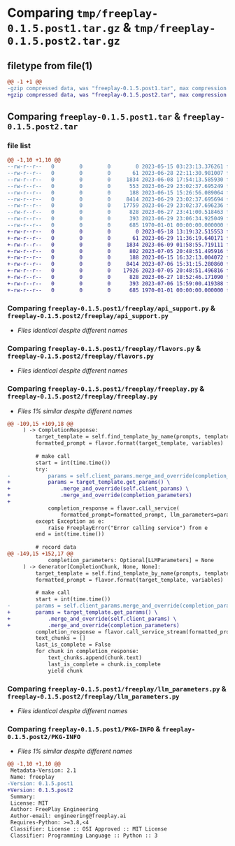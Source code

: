 # Comparing `tmp/freeplay-0.1.5.post1.tar.gz` & `tmp/freeplay-0.1.5.post2.tar.gz`

## filetype from file(1)

```diff
@@ -1 +1 @@
-gzip compressed data, was "freeplay-0.1.5.post1.tar", max compression
+gzip compressed data, was "freeplay-0.1.5.post2.tar", max compression
```

## Comparing `freeplay-0.1.5.post1.tar` & `freeplay-0.1.5.post2.tar`

### file list

```diff
@@ -1,10 +1,10 @@
--rw-r--r--   0        0        0        0 2023-05-15 03:23:13.376261 freeplay-0.1.5.post1/README.md
--rw-r--r--   0        0        0       61 2023-06-28 22:11:30.981007 freeplay-0.1.5.post1/freeplay/__init__.py
--rw-r--r--   0        0        0     1834 2023-06-08 17:54:13.585930 freeplay-0.1.5.post1/freeplay/api_support.py
--rw-r--r--   0        0        0      553 2023-06-29 23:02:37.695249 freeplay-0.1.5.post1/freeplay/completions.py
--rw-r--r--   0        0        0      188 2023-06-15 15:26:56.089064 freeplay-0.1.5.post1/freeplay/errors.py
--rw-r--r--   0        0        0     8414 2023-06-29 23:02:37.695694 freeplay-0.1.5.post1/freeplay/flavors.py
--rw-r--r--   0        0        0    17759 2023-06-29 23:02:37.696236 freeplay-0.1.5.post1/freeplay/freeplay.py
--rw-r--r--   0        0        0      828 2023-06-27 23:41:00.518463 freeplay-0.1.5.post1/freeplay/llm_parameters.py
--rw-r--r--   0        0        0      393 2023-06-29 23:06:34.925049 freeplay-0.1.5.post1/pyproject.toml
--rw-r--r--   0        0        0      685 1970-01-01 00:00:00.000000 freeplay-0.1.5.post1/PKG-INFO
+-rw-r--r--   0        0        0        0 2023-05-18 13:19:32.515553 freeplay-0.1.5.post2/README.md
+-rw-r--r--   0        0        0       61 2023-06-29 11:36:19.640171 freeplay-0.1.5.post2/freeplay/__init__.py
+-rw-r--r--   0        0        0     1834 2023-06-09 01:58:55.719111 freeplay-0.1.5.post2/freeplay/api_support.py
+-rw-r--r--   0        0        0      802 2023-07-05 20:48:51.495916 freeplay-0.1.5.post2/freeplay/completions.py
+-rw-r--r--   0        0        0      188 2023-06-15 16:32:13.004072 freeplay-0.1.5.post2/freeplay/errors.py
+-rw-r--r--   0        0        0     8414 2023-07-06 15:31:15.280860 freeplay-0.1.5.post2/freeplay/flavors.py
+-rw-r--r--   0        0        0    17926 2023-07-05 20:48:51.496816 freeplay-0.1.5.post2/freeplay/freeplay.py
+-rw-r--r--   0        0        0      828 2023-06-27 18:52:46.171090 freeplay-0.1.5.post2/freeplay/llm_parameters.py
+-rw-r--r--   0        0        0      393 2023-07-06 15:59:00.419388 freeplay-0.1.5.post2/pyproject.toml
+-rw-r--r--   0        0        0      685 1970-01-01 00:00:00.000000 freeplay-0.1.5.post2/PKG-INFO
```

### Comparing `freeplay-0.1.5.post1/freeplay/api_support.py` & `freeplay-0.1.5.post2/freeplay/api_support.py`

 * *Files identical despite different names*

### Comparing `freeplay-0.1.5.post1/freeplay/flavors.py` & `freeplay-0.1.5.post2/freeplay/flavors.py`

 * *Files identical despite different names*

### Comparing `freeplay-0.1.5.post1/freeplay/freeplay.py` & `freeplay-0.1.5.post2/freeplay/freeplay.py`

 * *Files 1% similar despite different names*

```diff
@@ -109,15 +109,18 @@
     ) -> CompletionResponse:
         target_template = self.find_template_by_name(prompts, template_name)
         formatted_prompt = flavor.format(target_template, variables)
 
         # make call
         start = int(time.time())
         try:
-            params = self.client_params.merge_and_override(completion_parameters)
+            params = target_template.get_params() \
+                .merge_and_override(self.client_params) \
+                .merge_and_override(completion_parameters)
+
             completion_response = flavor.call_service(
                 formatted_prompt=formatted_prompt, llm_parameters=params)
         except Exception as e:
             raise FreeplayError("Error calling service") from e
         end = int(time.time())
 
         # record data
@@ -149,15 +152,17 @@
             completion_parameters: Optional[LLMParameters] = None
     ) -> Generator[CompletionChunk, None, None]:
         target_template = self.find_template_by_name(prompts, template_name)
         formatted_prompt = flavor.format(target_template, variables)
 
         # make call
         start = int(time.time())
-        params = self.client_params.merge_and_override(completion_parameters)
+        params = target_template.get_params() \
+            .merge_and_override(self.client_params) \
+            .merge_and_override(completion_parameters)
         completion_response = flavor.call_service_stream(formatted_prompt=formatted_prompt, llm_parameters=params)
         text_chunks = []
         last_is_complete = False
         for chunk in completion_response:
             text_chunks.append(chunk.text)
             last_is_complete = chunk.is_complete
             yield chunk
```

### Comparing `freeplay-0.1.5.post1/freeplay/llm_parameters.py` & `freeplay-0.1.5.post2/freeplay/llm_parameters.py`

 * *Files identical despite different names*

### Comparing `freeplay-0.1.5.post1/PKG-INFO` & `freeplay-0.1.5.post2/PKG-INFO`

 * *Files 1% similar despite different names*

```diff
@@ -1,10 +1,10 @@
 Metadata-Version: 2.1
 Name: freeplay
-Version: 0.1.5.post1
+Version: 0.1.5.post2
 Summary: 
 License: MIT
 Author: FreePlay Engineering
 Author-email: engineering@freeplay.ai
 Requires-Python: >=3.8,<4
 Classifier: License :: OSI Approved :: MIT License
 Classifier: Programming Language :: Python :: 3
```

